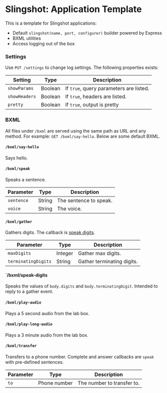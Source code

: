 # Slingshot: Application Template

This is a template for Slingshot applications:

- Default `slingshot(name, port, configurer)` builder powered by Express
- BXML utilities
- Access logging out of the box

### Settings

Use `PUT /settings` to change log settings. The following properties exists:

| Setting       | Type    | Description                             |
| ------------- | ------- | --------------------------------------- |
| `showParams`  | Boolean | If `true`, query parameters are listed. |
| `showHeaders` | Boolean | If `true`, headers are listed.          |
| `pretty`      | Boolean | If `true`, output is pretty             |

### BXML

All files under `/bxml` are served using the same path as URL and any method. For example: `GET /bxml/say-hello`.
Below are some default BXML.

#### `/bxml/say-hello`

Says hello.

#### `/bxml/speak`

Speaks a sentence.

| Parameter  | Type   | Description            |
| ---------- | ------ | ---------------------- |
| `sentence` | String | The sentence to speak. |
| `voice`    | String | The voice.             |

#### `/bxml/gather`

Gathers digits. The callback is [speak digits](#presetspeak-digits).

| Parameter           | Type    | Description                |
| ------------------- | ------- | -------------------------- |
| `maxDigits`         | Integer | Gather max digits.         |
| `terminatingDigits` | String  | Gather terminating digits. |

#### `/bxml/speak-digits

Speaks the values of `body.digits` and `body.terminatingDigit`. Intended to reply to a gather event.

#### `/bxml/play-audio`

Plays a 5 second audio from the lab box.

#### `/bxml/play-long-audio`

Plays a 3 minute audio from the lab box.

#### `/bxml/transfer`

Transfers to a phone number. Complete and answer callbacks are `speak` with pre-defined sentences.

| Parameter | Type         | Description                |
| --------- | ------------ | -------------------------- |
| `to`      | Phone number | The number to transfer to. |